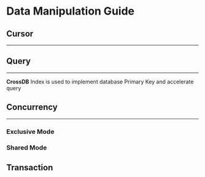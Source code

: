 # Data Manipulation Guide

## Cursor
-------------------------------------------------------------------------------

## Query
-------------------------------------------------------------------------------

**CrossDB** Index is used to implement database Primary Key and accelerate query

## Concurrency
-------------------------------------------------------------------------------

### Exclusive Mode

### Shared Mode

## Transaction
